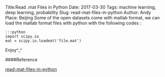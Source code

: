 Title:Read .mat Files in Python
Date: 2017-03-30
Tags: machine learning, deep learning, probability
Slug: read-mat-files-in-python
Author: Andy
Place: Beijing
Some of the open datasets come with matlab format, we can load the matlab format files with python with the following codes :

    :::python
    import scipy.io
    mat = scipy.io.loadmat('file.mat')

Enjoy^_^

####Reference

[read-mat-files-in-python](http://stackoverflow.com/questions/874461/read-mat-files-in-python)

